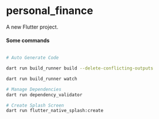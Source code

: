# personal_finance

A new Flutter project.

#### Some commands

```bash

# Auto Generate Code

dart run build_runner build --delete-conflicting-outputs

dart run build_runner watch

# Manage Dependencies
dart run dependency_validator

# Create Splash Screen
dart run flutter_native_splash:create


```
